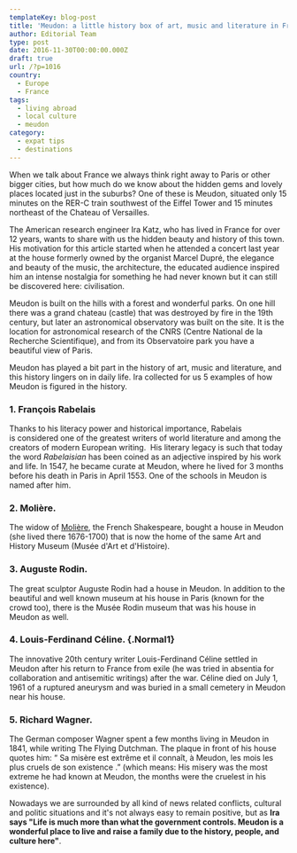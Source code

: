 ```yaml
---
templateKey: blog-post
title: 'Meudon: a little history box of art, music and literature in France'
author: Editorial Team
type: post
date: 2016-11-30T00:00:00.000Z
draft: true
url: /?p=1016
country:
  - Europe
  - France
tags:
  - living abroad
  - local culture
  - meudon
category:
  - expat tips
  - destinations
---
```


When we talk about France we always think right away to Paris or other bigger cities, but how much do we know about the hidden gems and lovely places located just in the suburbs? One of these is Meudon, situated only 15 minutes on the RER-C train southwest of the Eiffel Tower and 15 minutes northeast of the Chateau of Versailles.

The American research engineer Ira Katz, who has lived in France for over 12 years, wants to share with us the hidden beauty and history of this town. His motivation for this article started when he attended a concert last year at the house formerly owned by the organist Marcel Dupré, the elegance and beauty of the music, the architecture, the educated audience inspired him an intense nostalgia for something he had never known but it can still be discovered here: civilisation.

Meudon is built on the hills with a forest and wonderful parks. On one hill there was a grand chateau (castle) that was destroyed by fire in the 19th century, but later an astronomical observatory was built on the site. It is the location for astronomical research of the CNRS (Centre National de la Recherche Scientifique), and from its Observatoire park you have a beautiful view of Paris.

Meudon has played a bit part in the history of art, music and literature, and this history lingers on in daily life. Ira collected for us 5 examples of how Meudon is figured in the history.

### 1. François Rabelais

Thanks to his literacy power and historical importance, Rabelais is considered one of the greatest writers of world literature and among the creators of modern European writing.  His literary legacy is such that today the word <i>Rabelaisian </i>has been coined as an adjective inspired by his work and life. In 1547, he became curate at Meudon, where he lived for 3 months before his death in Paris in April 1553. One of the schools in Meudon is named after him.

### 2. Molière.

The widow of <a href="https://en.wikipedia.org/wiki/Moli%C3%A8re">Molière</a>, the French Shakespeare, bought a house in Meudon (she lived there 1676-1700) that is now the home of the same Art and History Museum (Musée d'Art et d'Histoire).

### 3. Auguste Rodin.

The great sculptor Auguste Rodin had a house in Meudon. In addition to the beautiful and well known museum at his house in Paris (known for the crowd too), there is the Musée Rodin museum that was his house in Meudon as well.

### 4. Louis-Ferdinand Céline. {.Normal1}

The innovative 20th century writer Louis-Ferdinand Céline settled in Meudon after his return to France from exile (he was tried in absentia for collaboration and antisemitic writings) after the war. Céline died on July 1, 1961 of a ruptured aneurysm and was buried in a small cemetery in Meudon near his house.

### 5. Richard Wagner.

The German composer Wagner spent a few months living in Meudon in 1841, while writing The Flying Dutchman. The plaque in front of his house quotes him: “ Sa misère est extrême et il connaît, à Meudon, les mois les plus cruels de son existence .” (which means: His misery was the most extreme he had known at Meudon, the months were the cruelest in his existence).

Nowadays we are surrounded by all kind of news related conflicts, cultural and politic situations and it's not always easy to remain positive, but as <strong>Ira says "Life is much more than what the government controls. Meudon is a wonderful place to live and raise a family due to the history, people, and culture here"</strong>.
